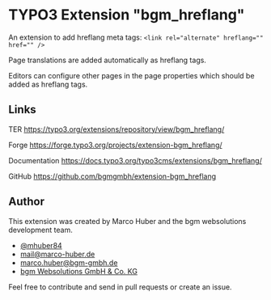 # TYPO3 Extension "bgm_hreflang"

An extension to add hreflang meta tags: `<link rel="alternate" hreflang="" href="" />`

Page translations are added automatically as hreflang tags.

Editors can configure other pages in the page properties which should be added as hreflang tags.

## Links

TER           https://typo3.org/extensions/repository/view/bgm_hreflang/

Forge         https://forge.typo3.org/projects/extension-bgm_hreflang/

Documentation https://docs.typo3.org/typo3cms/extensions/bgm_hreflang/

GitHub        https://github.com/bgmgmbh/extension-bgm_hreflang

## Author

This extension was created by Marco Huber and the bgm websolutions development team. 

* <a href="https://twitter.com/mhuber84">@mhuber84</a>
* mail@marco-huber.de
* marco.huber@bgm-gmbh.de
* <a href="http://typo3.bgm-gmbh.de">bgm Websolutions GmbH & Co. KG</a>

Feel free to contribute and send in pull requests or create an issue.
